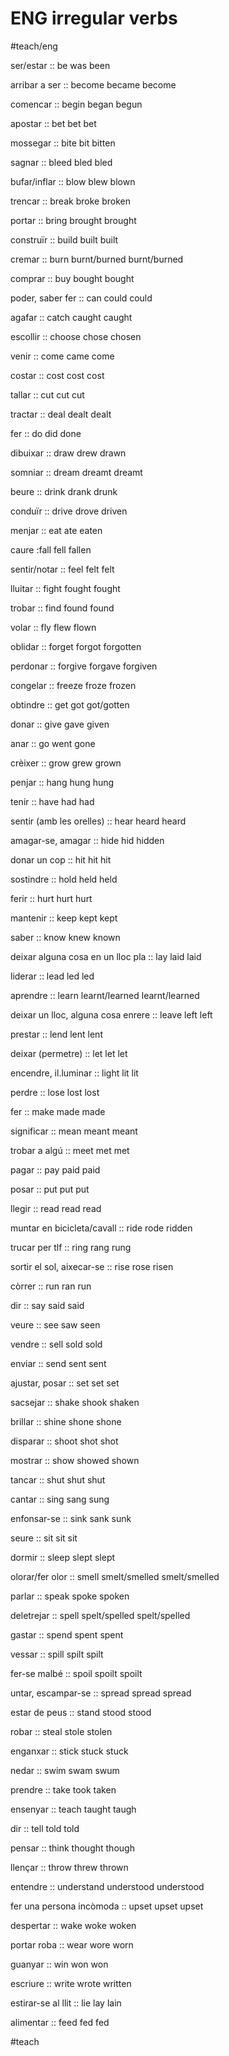 # ENG irregular verbs

#teach/eng

ser/estar :: be was been


arribar a ser :: become became become

comencar :: begin began begun

apostar :: bet bet bet

mossegar :: bite bit bitten

sagnar :: bleed bled bled

bufar/inflar :: blow blew blown

trencar :: break broke broken
<!--SR:!2024-02-06,4,270-->

portar :: bring brought brought

construïr :: build built built

cremar :: burn burnt/burned burnt/burned

comprar :: buy bought bought

poder, saber fer :: can could could

agafar :: catch caught caught

escollir :: choose chose chosen
<!--SR:!2024-02-05,2,248-->

venir :: come came come

costar :: cost cost cost
<!--SR:!2024-02-04,1,210-->

tallar :: cut cut cut

tractar :: deal dealt dealt

fer :: do did done

dibuixar :: draw drew drawn

somniar :: dream dreamt dreamt

beure :: drink drank drunk

conduïr :: drive drove driven

menjar :: eat ate eaten

caure  :fall fell fallen

sentir/notar :: feel felt felt

lluitar :: fight fought fought

trobar :: find found found

volar :: fly flew flown
<!--SR:!2024-02-05,2,248-->

oblidar :: forget forgot forgotten

perdonar :: forgive forgave forgiven

congelar :: freeze froze frozen

obtindre :: get got got/gotten

donar :: give gave given

anar :: go went gone

crèixer :: grow grew grown

penjar :: hang hung hung

tenir :: have had had

sentir (amb les orelles) :: hear heard heard

amagar-se, amagar :: hide hid hidden

donar un cop :: hit hit hit

sostindre :: hold held held

ferir :: hurt hurt hurt

mantenir :: keep kept kept

saber :: know knew known

deixar alguna cosa en un lloc pla :: lay laid laid

liderar :: lead led led

aprendre :: learn learnt/learned learnt/learned

deixar un lloc, alguna cosa enrere :: leave left left

prestar :: lend lent lent

deixar (permetre) :: let let let

encendre, il.luminar :: light lit lit

perdre :: lose lost lost

fer :: make made made

significar :: mean meant meant

trobar a algú :: meet met met

pagar :: pay paid paid

posar :: put put put

llegir :: read read read

muntar en bicicleta/cavall :: ride rode ridden

trucar per tlf :: ring rang rung

sortir el sol, aixecar-se :: rise rose risen

còrrer :: run ran run

dir :: say said said

veure :: see saw seen

vendre :: sell sold sold

enviar :: send sent sent

ajustar, posar :: set set set

sacsejar :: shake shook shaken

brillar :: shine shone shone

disparar :: shoot shot shot

mostrar :: show showed shown

tancar :: shut shut shut

cantar :: sing sang sung

enfonsar-se :: sink sank sunk
<!--SR:!2024-02-05,3,250-->

seure :: sit sit sit

dormir :: sleep slept slept

olorar/fer olor :: smell smelt/smelled smelt/smelled

parlar :: speak spoke spoken

deletrejar :: spell spelt/spelled spelt/spelled

gastar :: spend spent spent

vessar :: spill spilt spilt

fer-se malbé :: spoil spoilt spoilt

untar, escampar-se :: spread spread spread

estar de peus :: stand stood stood

robar :: steal stole stolen

enganxar :: stick stuck stuck

nedar :: swim swam swum

prendre :: take took taken

ensenyar :: teach taught taugh

dir :: tell told told

pensar :: think thought though

llençar :: throw threw thrown

entendre :: understand understood understood

fer una persona incòmoda :: upset upset upset

despertar :: wake woke woken

portar roba :: wear wore worn

guanyar :: win won won

escriure :: write wrote written

estirar-se al llit :: lie lay lain

alimentar :: feed fed fed

#teach